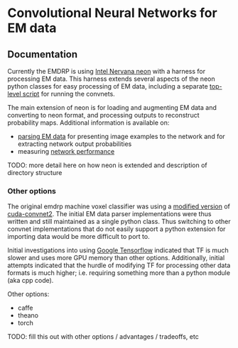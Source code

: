 
# Convolutional Neural Networks for EM data

## Documentation

Currently the EMDRP is using [Intel Nervana neon](https://github.com/NervanaSystems/neon) with a harness for processing EM data. This harness extends several aspects of the neon python classes for easy processing of EM data, including a separate [top-level script](../../../neon3/emneon.py) for running the convnets.

The main extension of neon is for loading and augmenting EM data and converting to neon format, and processing outputs to reconstruct probability maps. Additional information is available on:
- [parsing EM data](EMDataParser.md) for presenting image examples to the network and for extracting network output probabilities
- measuring [network performance](EMPerformance.md)

TODO: more detail here on how neon is extended and description of directory structure

### Other options

The original emdrp machine voxel classifier was using a [modified version](../../cuda-convnet2) of [cuda-convnet2](https://github.com/akrizhevsky/cuda-convnet2). The initial EM data parser implementations were thus written and still maintained as a single python class. Thus switching to other convnet implementations that do not easily support a python extension for importing data would be more difficult to port to.

Initial investigations into using [Google Tensorflow](https://github.com/tensorflow/tensorflow) indicated that TF is much slower and uses more GPU memory than other options. Additionally, initial attempts indicated that the hurdle of modifying TF for processing other data formats is much higher; i.e. requiring something more than a python module (aka cpp code).

Other options:
- caffe
- theano
- torch

TODO: fill this out with other options / advantages / tradeoffs, etc
